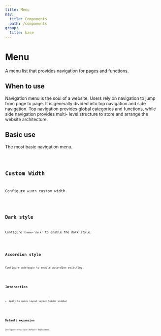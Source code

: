 ```yaml
---
title: Menu
nav:
  title: Components
  path: /components
group:
  title: base
---
```


# Menu

A menu list that provides navigation for pages and functions.

## When to use

Navigation menu is the soul of a website. Users rely on navigation to jump from page to page. It is generally divided into top navigation and side navigation. Top navigation provides global categories and functions, while side navigation provides multi- level structure to store and arrange the website architecture.

## Basic use

The most basic navigation menu.

<code src="./demos/index1.tsx"/>

## Custom Width

Configure `width` custom width.

<code src="./demos/index2.tsx" />

## Dark style

Configure `theme='dark'` to enable the dark style.

<code src="./demos/index3.tsx" />

## Accordion style

Configure `ableToggle` to enable accordion switching.

<code src="./demos/index4.tsx" />

## Interaction

- Apply to quick layout Layout Slider sidebar

<code src="./demos/index5.tsx" />

## Default expansion

Configure `defaultOpen` default deployment.

<code src="./demos/index6.tsx" />

<API/>
